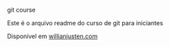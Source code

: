 git course

Este é o arquivo readme do curso de git para iniciantes

Disponível em [willianjusten.com](https://willianjusten.com.br)
